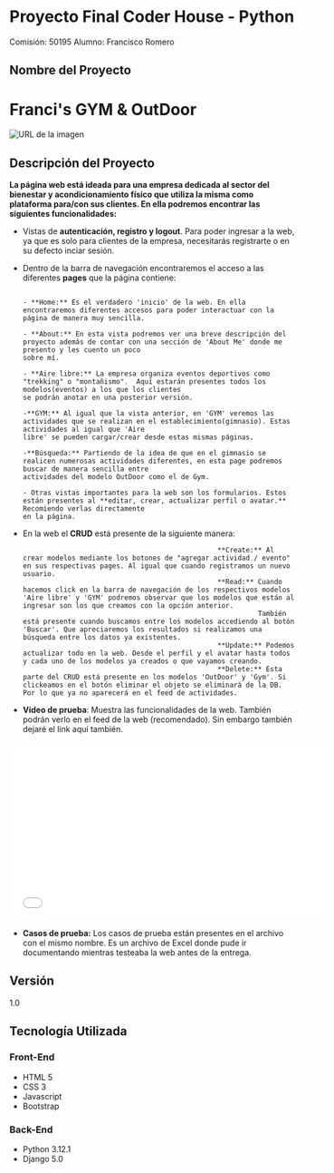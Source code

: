 # Proyecto Final Coder House - Python

Comisión: 50195
Alumno: Francisco Romero

## Nombre del Proyecto
# **Franci's GYM & OutDoor**

![URL de la imagen](https://i.imgur.com/zhwhbLs.png)




## Descripción del Proyecto

**La página web está ideada para una empresa dedicada al sector del bienestar y acondicionamiento físico que utiliza la misma como plataforma para/con sus clientes. En ella podremos encontrar las siguientes funcionalidades:**

  - Vistas de **autenticación, registro y logout**. Para poder ingresar a la web, ya que es solo para clientes de la empresa, necesitarás registrarte o en su defecto inciar sesión.
  - Dentro de la barra de navegación encontraremos el acceso a las diferentes **pages** que la página contiene:

                                                                              - **Home:** Es el verdadero 'inicio' de la web. En ella encontraremos diferentes accesos para poder interactuar con la página de manera muy sencilla.
                                                                              - **About:** En esta vista podremos ver una breve descripción del proyecto además de contar con una sección de 'About Me' donde me presento y les cuento un poco                                                                                                                             sobre mí.
                                                                              - **Aire libre:** La empresa organiza eventos deportivos como "trekking" o "montañismo".  Aquí estarán presentes todos los modelos(eventos) a los que los clientes                                                                                                                               se podrán anotar en una posterior versión.
                                                                              -**GYM:** Al igual que la vista anterior, en 'GYM' veremos las actividades que se realizan en el establecimiento(gimnasio). Estas actividades al igual que 'Aire                                                                                                                         libre' se pueden cargar/crear desde estas mismas páginas.
                                                                              -**Búsqueda:** Partiendo de la idea de que en el gimnasio se realicen numerosas actividades diferentes, en esta page podremos buscar de manera sencilla entre                                                                                                                                   actividades del modelo OutDoor como el de Gym.
                                                                              - Otras vistas importantes para la web son los formularios. Estos están presentes al **editar, crear, actualizar perfil o avatar.** Recomiendo verlas directamente                                                                                                                en la página.
                                                                                                         

- En la web el **CRUD** está presente de la siguiente manera:
  
                                                      **Create:** Al crear modelos mediante los botones de "agregar actividad / evento" en sus respectivas pages. Al igual que cuando registramos un nuevo usuario.
                                                      **Read:** Cuando hacemos click en la barra de navegación de los respectivos modelos 'Aire libre' y 'GYM' podremos observar que los modelos que están al ingresar son los que creamos con la opción anterior.
                                                                También está presente cuando buscamos entre los modelos accediendo al botón 'Buscar'. Que apreciaremos los resultados si realizamos una búsqueda entre los datos ya existentes.
                                                      **Update:** Podemos actualizar todo en la web. Desde el perfil y el avatar hasta todos y cada uno de los modelos ya creados o que vayamos creando.
                                                      **Delete:** Esta parte del CRUD está presente en los modelos 'OutDoor' y 'Gym'. Si clickeamos en el botón eliminar el objeto se eliminará de la DB. Por lo que ya no aparecerá en el feed de actividades.



- **Video de prueba**: Muestra las funcionalidades de la web. También podrán verlo en el feed de la web (recomendado). Sin embargo también dejaré el link aquí también.

<iframe width="560" height="315" src="[https://www.youtube.com/embed/TUehYxEzR50](https://www.youtube.com/watch?v=J4oz7WJWYMw)" frameborder="0" allowfullscreen></iframe>

  
- **Casos de prueba:** Los casos de prueba están presentes en el archivo con el mismo nombre. Es un archivo de Excel donde pude ir documentando mientras testeaba la web antes de la entrega.



## Versión
1.0                                                                     
                                          
## Tecnología Utilizada
### Front-End
- HTML 5
- CSS 3
- Javascript 
- Bootstrap 
### Back-End
- Python 3.12.1
- Django 5.0

